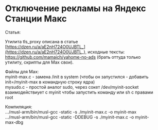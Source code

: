 # Отключение рекламы на Яндекс Станции Макс

Статья: 

Утилита tls_proxy описана в статье [https://dzen.ru/a/aE2nH724O0UJBTL_](https://dzen.ru/a/aE2nH724O0UJBTL_), исходные тексты: https://github.com/mamaich/yahome-no-ads (брать оттуда только утилиту, скрипты для Max свои).

Файлы для Max:  
myinit-max.c - замена /init в system (чтобы он запустился - добавить init=/myinit-max в командную строку ядра)  
mysudo.c - простой аналог sudo, через сокет /dev/myinit-socket взаимодействиует с myinit чтобы запустить команду или sh с правами root  
  
Компиляция:  
.../musl-arm/bin/musl-gcc -static -s ./myinit-max.c  -o myinit-max  
.../musl-arm/bin/musl-gcc -static -DDEBUG -s ./myinit-max.c  -o myinit-max-dbg  
